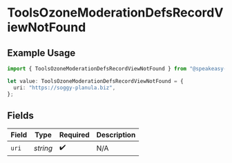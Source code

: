 # ToolsOzoneModerationDefsRecordViewNotFound

## Example Usage

```typescript
import { ToolsOzoneModerationDefsRecordViewNotFound } from "@speakeasy-sdks/bluesky/models/components";

let value: ToolsOzoneModerationDefsRecordViewNotFound = {
  uri: "https://soggy-planula.biz",
};
```

## Fields

| Field              | Type               | Required           | Description        |
| ------------------ | ------------------ | ------------------ | ------------------ |
| `uri`              | *string*           | :heavy_check_mark: | N/A                |